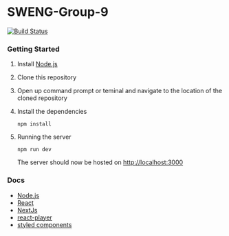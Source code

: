 # SWENG-Group-9

[![Build Status](https://travis-ci.com/CSU33013-SWENG-Group-9/Easy-Annotator.svg?branch=master)](https://travis-ci.com/CSU33013-SWENG-Group-9/Easy-Annotator)

### Getting Started

1. Install [Node.js](https://nodejs.org)
2. Clone this repository
3. Open up command prompt or teminal and navigate to the location of the cloned repository
4. Install the dependencies

   ```Shell Session
   npm install
   ```

5. Running the server

   ```Shell Session
   npm run dev
   ```

   The server should now be hosted on [http://localhost:3000](http://localhost:3000)

### Docs

- [Node.js](https://nodejs.org/en/docs/)
- [React](https://reactjs.org/docs/getting-started.html)
- [NextJs](https://nextjs.org/docs/getting-started)
- [react-player](https://github.com/CookPete/react-player)
- [styled components](https://styled-components.com/docs)
